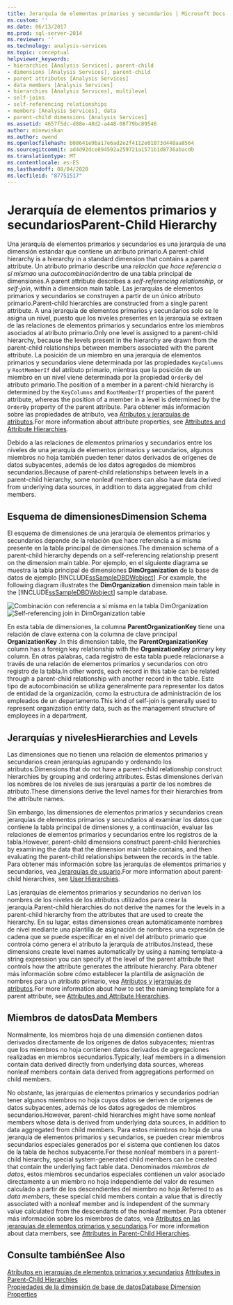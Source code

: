 ```yaml
---
title: Jerarquía de elementos primarios y secundarios | Microsoft Docs
ms.custom: ''
ms.date: 06/13/2017
ms.prod: sql-server-2014
ms.reviewer: ''
ms.technology: analysis-services
ms.topic: conceptual
helpviewer_keywords:
- hierarchies [Analysis Services], parent-child
- dimensions [Analysis Services], parent-child
- parent attributes [Analysis Services]
- data members [Analysis Services]
- hierarchies [Analysis Services], multilevel
- self-joins
- self-referencing relationships
- members [Analysis Services], data
- parent-child dimensions [Analysis Services]
ms.assetid: 4657f5dc-d88e-48d2-a448-08f79bc89546
author: minewiskan
ms.author: owend
ms.openlocfilehash: b08641e9ba17e6ad2e2f4112e01073d448aa8564
ms.sourcegitcommit: ad4d92dce894592a259721a1571b1d8736abacdb
ms.translationtype: MT
ms.contentlocale: es-ES
ms.lasthandoff: 08/04/2020
ms.locfileid: "87751517"
---
```

# <a name="parent-child-hierarchy"></a><span data-ttu-id="b33d6-102">Jerarquía de elementos primarios y secundarios</span><span class="sxs-lookup"><span data-stu-id="b33d6-102">Parent-Child Hierarchy</span></span>
  <span data-ttu-id="b33d6-103">Una jerarquía de elementos primarios y secundarios es una jerarquía de una dimensión estándar que contiene un atributo primario.</span><span class="sxs-lookup"><span data-stu-id="b33d6-103">A parent-child hierarchy is a hierarchy in a standard dimension that contains a parent attribute.</span></span> <span data-ttu-id="b33d6-104">Un atributo primario describe una *relación que hace referencia a sí misma*o una *autocombinación*dentro de una tabla principal de dimensiones.</span><span class="sxs-lookup"><span data-stu-id="b33d6-104">A parent attribute describes a *self-referencing relationship*, or *self-join*, within a dimension main table.</span></span> <span data-ttu-id="b33d6-105">Las jerarquías de elementos primarios y secundarios se construyen a partir de un único atributo primario.</span><span class="sxs-lookup"><span data-stu-id="b33d6-105">Parent-child hierarchies are constructed from a single parent attribute.</span></span> <span data-ttu-id="b33d6-106">A una jerarquía de elementos primarios y secundarios solo se le asigna un nivel, puesto que los niveles presentes en la jerarquía se extraen de las relaciones de elementos primarios y secundarios entre los miembros asociados al atributo primario.</span><span class="sxs-lookup"><span data-stu-id="b33d6-106">Only one level is assigned to a parent-child hierarchy, because the levels present in the hierarchy are drawn from the parent-child relationships between members associated with the parent attribute.</span></span> <span data-ttu-id="b33d6-107">La posición de un miembro en una jerarquía de elementos primarios y secundarios viene determinada por las propiedades `KeyColumns` y `RootMemberIf` del atributo primario, mientras que la posición de un miembro en un nivel viene determinada por la propiedad `OrderBy` del atributo primario.</span><span class="sxs-lookup"><span data-stu-id="b33d6-107">The position of a member in a parent-child hierarchy is determined by the `KeyColumns` and `RootMemberIf` properties of the parent attribute, whereas the position of a member in a level is determined by the `OrderBy` property of the parent attribute.</span></span> <span data-ttu-id="b33d6-108">Para obtener más información sobre las propiedades de atributo, vea [Atributos y jerarquías de atributos](../multidimensional-models-olap-logical-dimension-objects/attributes-and-attribute-hierarchies.md).</span><span class="sxs-lookup"><span data-stu-id="b33d6-108">For more information about attribute properties, see [Attributes and Attribute Hierarchies](../multidimensional-models-olap-logical-dimension-objects/attributes-and-attribute-hierarchies.md).</span></span>  
  
 <span data-ttu-id="b33d6-109">Debido a las relaciones de elementos primarios y secundarios entre los niveles de una jerarquía de elementos primarios y secundarios, algunos miembros no hoja también pueden tener datos derivados de orígenes de datos subyacentes, además de los datos agregados de miembros secundarios.</span><span class="sxs-lookup"><span data-stu-id="b33d6-109">Because of parent-child relationships between levels in a parent-child hierarchy, some nonleaf members can also have data derived from underlying data sources, in addition to data aggregated from child members.</span></span>  
  
## <a name="dimension-schema"></a><span data-ttu-id="b33d6-110">Esquema de dimensiones</span><span class="sxs-lookup"><span data-stu-id="b33d6-110">Dimension Schema</span></span>  
 <span data-ttu-id="b33d6-111">El esquema de dimensiones de una jerarquía de elementos primarios y secundarios depende de la relación que hace referencia a sí misma presente en la tabla principal de dimensiones.</span><span class="sxs-lookup"><span data-stu-id="b33d6-111">The dimension schema of a parent-child hierarchy depends on a self-referencing relationship present on the dimension main table.</span></span> <span data-ttu-id="b33d6-112">Por ejemplo, en el siguiente diagrama se muestra la tabla principal de dimensiones **DimOrganization** de la base de datos de ejemplo [!INCLUDE[ssSampleDBDWobject](../../includes/sssampledbdwobject-md.md)] .</span><span class="sxs-lookup"><span data-stu-id="b33d6-112">For example, the following diagram illustrates the **DimOrganization** dimension main table in the [!INCLUDE[ssSampleDBDWobject](../../includes/sssampledbdwobject-md.md)] sample database.</span></span>  
  
 <span data-ttu-id="b33d6-113">![Combinación con referencia a sí misma en la tabla DimOrganization](../dev-guide/media/dimorganization.gif "Combinación con referencia a sí misma en la tabla DimOrganization")</span><span class="sxs-lookup"><span data-stu-id="b33d6-113">![Self-referencing join in DimOrganization table](../dev-guide/media/dimorganization.gif "Self-referencing join in DimOrganization table")</span></span>  
  
 <span data-ttu-id="b33d6-114">En esta tabla de dimensiones, la columna **ParentOrganizationKey** tiene una relación de clave externa con la columna de clave principal **OrganizationKey** .</span><span class="sxs-lookup"><span data-stu-id="b33d6-114">In this dimension table, the **ParentOrganizationKey** column has a foreign key relationship with the **OrganizationKey** primary key column.</span></span> <span data-ttu-id="b33d6-115">En otras palabras, cada registro de esta tabla puede relacionarse a través de una relación de elementos primarios y secundarios con otro registro de la tabla.</span><span class="sxs-lookup"><span data-stu-id="b33d6-115">In other words, each record in this table can be related through a parent-child relationship with another record in the table.</span></span> <span data-ttu-id="b33d6-116">Este tipo de autocombinación se utiliza generalmente para representar los datos de entidad de la organización, como la estructura de administración de los empleados de un departamento.</span><span class="sxs-lookup"><span data-stu-id="b33d6-116">This kind of self-join is generally used to represent organization entity data, such as the management structure of employees in a department.</span></span>  
  
## <a name="hierarchies-and-levels"></a><span data-ttu-id="b33d6-117">Jerarquías y niveles</span><span class="sxs-lookup"><span data-stu-id="b33d6-117">Hierarchies and Levels</span></span>  
 <span data-ttu-id="b33d6-118">Las dimensiones que no tienen una relación de elementos primarios y secundarios crean jerarquías agrupando y ordenando los atributos.</span><span class="sxs-lookup"><span data-stu-id="b33d6-118">Dimensions that do not have a parent-child relationship construct hierarchies by grouping and ordering attributes.</span></span> <span data-ttu-id="b33d6-119">Estas dimensiones derivan los nombres de los niveles de sus jerarquías a partir de los nombres de atributo.</span><span class="sxs-lookup"><span data-stu-id="b33d6-119">These dimensions derive the level names for their hierarchies from the attribute names.</span></span>  
  
 <span data-ttu-id="b33d6-120">Sin embargo, las dimensiones de elementos primarios y secundarios crean jerarquías de elementos primarios y secundarios al examinar los datos que contiene la tabla principal de dimensiones y, a continuación, evaluar las relaciones de elementos primarios y secundarios entre los registros de la tabla.</span><span class="sxs-lookup"><span data-stu-id="b33d6-120">However, parent-child dimensions construct parent-child hierarchies by examining the data that the dimension main table contains, and then evaluating the parent-child relationships between the records in the table.</span></span> <span data-ttu-id="b33d6-121">Para obtener más información sobre las jerarquías de elementos primarios y secundarios, vea [Jerarquías de usuario](../multidimensional-models-olap-logical-dimension-objects/user-hierarchies.md).</span><span class="sxs-lookup"><span data-stu-id="b33d6-121">For more information about parent-child hierarchies, see [User Hierarchies](../multidimensional-models-olap-logical-dimension-objects/user-hierarchies.md).</span></span>  
  
 <span data-ttu-id="b33d6-122">Las jerarquías de elementos primarios y secundarios no derivan los nombres de los niveles de los atributos utilizados para crear la jerarquía.</span><span class="sxs-lookup"><span data-stu-id="b33d6-122">Parent-child hierarchies do not derive the names for the levels in a parent-child hierarchy from the attributes that are used to create the hierarchy.</span></span> <span data-ttu-id="b33d6-123">En su lugar, estas dimensiones crean automáticamente nombres de nivel mediante una plantilla de asignación de nombres: una expresión de cadena que se puede especificar en el nivel del atributo primario que controla cómo genera el atributo la jerarquía de atributos.</span><span class="sxs-lookup"><span data-stu-id="b33d6-123">Instead, these dimensions create level names automatically by using a naming template-a string expression you can specify at the level of the parent attribute that controls how the attribute generates the attribute hierarchy.</span></span> <span data-ttu-id="b33d6-124">Para obtener más información sobre cómo establecer la plantilla de asignación de nombres para un atributo primario, vea [Atributos y jerarquías de atributos](../multidimensional-models-olap-logical-dimension-objects/attributes-and-attribute-hierarchies.md).</span><span class="sxs-lookup"><span data-stu-id="b33d6-124">For more information about how to set the naming template for a parent attribute, see [Attributes and Attribute Hierarchies](../multidimensional-models-olap-logical-dimension-objects/attributes-and-attribute-hierarchies.md).</span></span>  
  
## <a name="data-members"></a><span data-ttu-id="b33d6-125">Miembros de datos</span><span class="sxs-lookup"><span data-stu-id="b33d6-125">Data Members</span></span>  
 <span data-ttu-id="b33d6-126">Normalmente, los miembros hoja de una dimensión contienen datos derivados directamente de los orígenes de datos subyacentes; mientras que los miembros no hoja contienen datos derivados de agregaciones realizadas en miembros secundarios.</span><span class="sxs-lookup"><span data-stu-id="b33d6-126">Typically, leaf members in a dimension contain data derived directly from underlying data sources, whereas nonleaf members contain data derived from aggregations performed on child members.</span></span>  
  
 <span data-ttu-id="b33d6-127">No obstante, las jerarquías de elementos primarios y secundarios podrían tener algunos miembros no hoja cuyos datos se deriven de orígenes de datos subyacentes, además de los datos agregados de miembros secundarios.</span><span class="sxs-lookup"><span data-stu-id="b33d6-127">However, parent-child hierarchies might have some nonleaf members whose data is derived from underlying data sources, in addition to data aggregated from child members.</span></span> <span data-ttu-id="b33d6-128">Para estos miembros no hoja de una jerarquía de elementos primarios y secundarios, se pueden crear miembros secundarios especiales generados por el sistema que contienen los datos de la tabla de hechos subyacente.</span><span class="sxs-lookup"><span data-stu-id="b33d6-128">For these nonleaf members in a parent-child hierarchy, special system-generated child members can be created that contain the underlying fact table data.</span></span> <span data-ttu-id="b33d6-129">Denominados *miembros de datos*, estos miembros secundarios especiales contienen un valor asociado directamente a un miembro no hoja independiente del valor de resumen calculado a partir de los descendientes del miembro no hoja.</span><span class="sxs-lookup"><span data-stu-id="b33d6-129">Referred to as *data members*, these special child members contain a value that is directly associated with a nonleaf member and is independent of the summary value calculated from the descendants of the nonleaf member.</span></span> <span data-ttu-id="b33d6-130">Para obtener más información sobre los miembros de datos, vea [Atributos en las jerarquías de elementos primarios y secundarios](parent-child-dimension-attributes.md).</span><span class="sxs-lookup"><span data-stu-id="b33d6-130">For more information about data members, see [Attributes in Parent-Child Hierarchies](parent-child-dimension-attributes.md).</span></span>  
  
## <a name="see-also"></a><span data-ttu-id="b33d6-131">Consulte también</span><span class="sxs-lookup"><span data-stu-id="b33d6-131">See Also</span></span>  
 <span data-ttu-id="b33d6-132">[Atributos en jerarquías de elementos primarios y secundarios](parent-child-dimension-attributes.md) </span><span class="sxs-lookup"><span data-stu-id="b33d6-132">[Attributes in Parent-Child Hierarchies](parent-child-dimension-attributes.md) </span></span>  
 [<span data-ttu-id="b33d6-133">Propiedades de la dimensión de base de datos</span><span class="sxs-lookup"><span data-stu-id="b33d6-133">Database Dimension Properties</span></span>](../multidimensional-models-olap-logical-dimension-objects/database-dimension-properties.md)  
  
  

